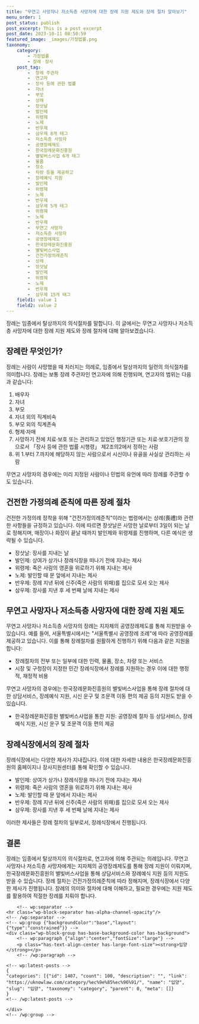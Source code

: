 ```yaml
---
title: "무연고 사망자나 저소득층 사망자에 대한 장례 지원 제도와 장례 절차 알아보기"
menu_order: 1
post_status: publish
post_excerpt: This is a post excerpt
post_date: 2023-10-11 08:50:59
featured_image: _images/가정법률.png
taxonomy:
    category:
        - 가정법률
        - 장례ㆍ장사
    post_tag:
        -  장례 주관자
        -  연고자
        -  장사 등에 관한 법률
        -  자녀
        -  부모
        -  상례
        -  장삿날
        -  발인제
        -  위령제
        -  노제
        -  반우제
        -  삼우제 8개 태그
        -  저소득층 사망자
        -  공영장례제도
        -  한국장례문화진흥원
        -  별빛버스사업 6개 태그
        -  물품
        -  장소
        -  차량 등을 제공하고
        -  장례예식 지원
        -  발인제
        -  위령제
        -  노제
        -  반우제
        -  삼우제 5개 태그
        -  위령제
        -  노제
        -  반우제
        -  무연고 사망자
        -  저소득층 사망자
        -  공영장례제도
        -  한국장례문화진흥원
        -  별빛버스사업
        -  건전가정의례준칙
        -  상례
        -  장삿날
        -  발인제
        -  위령제
        -  노제
        -  반우제
        -  삼우제 15개 태그
    field1: value 1
    field2: value 2
---
```




장례는 임종에서 탈상까지의 의식절차를 말합니다. 이 글에서는 무연고 사망자나 저소득층 사망자에 대한 장례 지원 제도와 장례 절차에 대해 알아보겠습니다.

## 장례란 무엇인가?

장례는 사람이 사망했을 때 치러지는 의례로, 임종에서 탈상까지의 일련의 의식절차를 의미합니다. 장례는 보통 장례 주관자인 연고자에 의해 진행되며, 연고자의 범위는 다음과 같습니다:

1. 배우자
2. 자녀
3. 부모
4. 자녀 외의 직계비속
5. 부모 외의 직계존속
6. 형제·자매
7. 사망하기 전에 치료·보호 또는 관리하고 있었던 행정기관 또는 치료·보호기관의 장으로서 「장사 등에 관한 법률 시행령」 제2조의2에서 정하는 사람
8. 위 1.부터 7.까지에 해당하지 않는 사람으로서 시신이나 유골을 사실상 관리하는 사람

무연고 사망자의 경우에는 미리 지정된 사람이나 민법의 유언에 따라 장례를 주관할 수도 있습니다.

## 건전한 가정의례 준칙에 따른 장례 절차

건전한 가정의례 정착을 위해 "건전가정의례준칙"이라는 법령에서는 상례(喪禮)와 관련한 사항들을 규정하고 있습니다. 이에 따르면 장삿날은 사망한 날로부터 3일이 되는 날로 정해지며, 매장이나 화장이 끝날 때까지 발인제와 위령제를 진행하며, 다른 예식은 생략될 수 있습니다.

- 장삿날: 장사를 지내는 날
- 발인제: 상여가 상가나 장례식장을 떠나기 전에 지내는 제사
- 위령제: 죽은 사람의 영혼을 위로하기 위해 지내는 제사
- 노제: 발인할 때 문 앞에서 지내는 제사
- 반우제: 장례 지낸 뒤에 신주(죽은 사람의 위패)를 집으로 모셔 오는 제사
- 삼우제: 장사를 지낸 후 세 번째 날에 지내는 제사

## 무연고 사망자나 저소득층 사망자에 대한 장례 지원 제도

무연고 사망자나 저소득층 사망자의 장례는 지자체의 공영장례제도를 통해 지원받을 수 있습니다. 예를 들어, 서울특별시에서는 "서울특별시 공영장례 조례"에 따라 공영장례를 제공하고 있습니다. 이를 통해 장례절차를 원활하게 진행하기 위해 다음과 같은 지원을 합니다:

- 장례절차의 전부 또는 일부에 대한 인력, 물품, 장소, 차량 또는 서비스
- 시장 및 구청장이 지정한 민간 장례식장에서 장례를 지원하는 경우 이에 대한 행정적, 재정적 비용

무연고 사망자의 경우에는 한국장례문화진흥원의 별빛버스사업을 통해 장례 절차에 대한 상담서비스, 장례예식 지원, 시신 운구 및 조문객 이동 편의 제공 등의 지원도 받을 수 있습니다.

- 한국장례문화진흥원 별빛버스사업을 통한 지원: 공영장례 절차 등 상담서비스, 장례예식 지원, 시신 운구 및 조문객 이동 편의 제공

## 장례식장에서의 장례 절차

장례식장에서는 다양한 제사가 지내집니다. 이에 대한 자세한 내용은 한국장례문화진흥원의 홈페이지나 장사지원센터를 통해 확인할 수 있습니다.

- 발인제: 상여가 상가나 장례식장을 떠나기 전에 지내는 제사
- 위령제: 죽은 사람의 영혼을 위로하기 위해 지내는 제사
- 노제: 발인할 때 문 앞에서 지내는 제사
- 반우제: 장례 지낸 뒤에 신주(죽은 사람의 위패)를 집으로 모셔 오는 제사
- 삼우제: 장사를 지낸 후 세 번째 날에 지내는 제사

이러한 제사들은 장례 절차의 일부로서, 장례식장에서 진행됩니다.

## 결론

장례는 임종에서 탈상까지의 의식절차로, 연고자에 의해 주관되는 의례입니다. 무연고 사망자나 저소득층 사망자에게는 지자체의 공영장례제도를 통해 장례 지원이 이뤄지며, 한국장례문화진흥원의 별빛버스사업을 통해 상담서비스와 장례예식 지원 등의 지원도 받을 수 있습니다. 장례 절차는 건전가정의례준칙에 따라 정해지며, 장례식장에서 다양한 제사가 진행됩니다. 장례의 의미와 절차에 대해 이해하고, 필요한 경우에는 지원 제도를 활용하여 적절한 장례를 치뤄야 합니다.


        <!-- wp:separator -->
    <hr class="wp-block-separator has-alpha-channel-opacity"/>
    <!-- /wp:separator -->
    <!-- wp:group {"backgroundColor":"base","layout":{"type":"constrained"}} -->
    <div class="wp-block-group has-base-background-color has-background">
        <!-- wp:paragraph {"align":"center","fontSize":"large"} -->
        <p class="has-text-align-center has-large-font-size"><strong>입양</strong></p>
        <!-- /wp:paragraph -->
        
    <!-- wp:latest-posts -->
    {
    "categories": [{"id": 1407, "count": 100, "description": "", "link": "https://uknowlaw.com/category/%ec%9e%85%ec%96%91/", "name": "입양", "slug": "입양", "taxonomy": "category", "parent": 0, "meta": []}
    }
    <!-- /wp:latest-posts -->
    
    </div>
    <!-- /wp:group -->
    